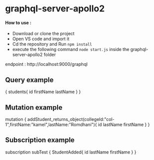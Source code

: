 # graphql-server-apollo2

#### How to use :

- Download or clone the project
- Open VS code and import it
- Cd the repository and Run `npm install`
- execute the following command `node start.js` inside the graphql-server-apollo2 folder


 endpoint : http://localhost:9000/graphql

 ## Query example

 {
  students{
    id
    firstName
    lastName
  }
}

## Mutation example

mutation {
   addStudent_returns_object(collegeId:"col-1",firstName:"kamel",lastName:"Romdhani"){
    id
    lastName
    firstName
  }
}

## Subscription example

subscription subTest {
  StudentAdded{
    id
    lastName
    firstName
  }
}
